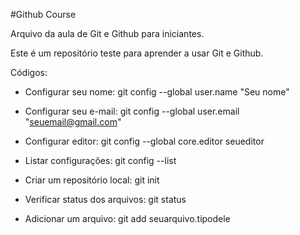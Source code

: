 #Github Course

Arquivo da aula de Git e Github para iniciantes.

Este é um repositório teste para aprender a usar Git e Github.

Códigos:

- Configurar seu nome: git config --global user.name "Seu nome"

- Configurar seu e-mail: git config --global user.email "seuemail@gmail.com"

- Configurar editor: git config --global core.editor seueditor

- Listar configurações: git config --list

- Criar um repositório local: git init

- Verificar status dos arquivos: git status

- Adicionar um arquivo: git add seuarquivo.tipodele